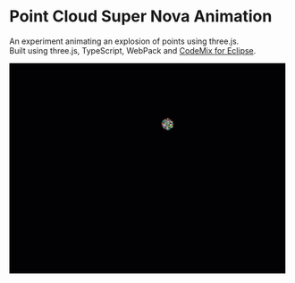 # Point Cloud Super Nova Animation

An experiment animating an explosion of points using three.js.    
Built using three.js, TypeScript, WebPack and [CodeMix for Eclipse](https://www.genuitec.com/products/codemix/).

![Point cloud burst requires webgl support](pointcloudburstanimated.gif)
